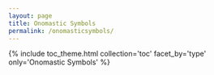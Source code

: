 ```yaml
---
layout: page
title: Onomastic Symbols
permalink: /onomasticsymbols/
---
```


{% include toc_theme.html collection='toc' facet_by='type' only='Onomastic Symbols' %}
